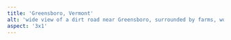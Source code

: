 ```yaml
---
title: 'Greensboro, Vermont'
alt: 'wide view of a dirt road near Greensboro, surrounded by farms, woods, and hills, with mountains and fall leaves in the background'
aspect: '3x1'
---
```

